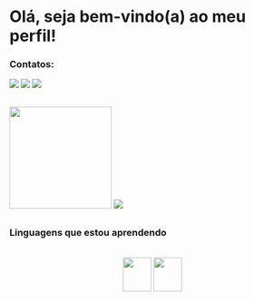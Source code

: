 # Olá, seja bem-vindo(a) ao meu perfil!

### Contatos:

<div>  
  <a href="https://www.linkedin.com/in/joao-v-araújo-962313219/" /><img src="https://img.shields.io/badge/-LinkedIn-%230077B5?style=for-the-badge&logo=linkedin&logoColor=white" target="_blank"></a>
  <a href="https://instagram.com/ara.jv" /><img src="https://img.shields.io/badge/-Instagram-%23E4405F?style=for-the-badge&logo=instagram&logoColor=white" target="_blank"></a>
  <a href="mailto:joaovtdeabreu@joojiv" /><img src="https://img.shields.io/badge/-Gmail-%23333?style=for-the-badge&logo=gmail&logoColor=red" target="_blank"></a>
</div>

##

<div>
  <img height="180" src="https://github-readme-stats.vercel.app/api?username=joojiv&theme=cobalt" />
  <img heigh="180" src="https://github-readme-stats.vercel.app/api/top-langs/?username=joojiv&theme=radical&layout=defaut" />
</div>

##
### Linguagens que estou aprendendo

<div style="displa: inline_block"><br>
<div align="center">
  <img align="center" height="60" width="50" src="https://cdn.jsdelivr.net/gh/devicons/devicon/icons/java/java-original-wordmark.svg" />
  <img align="center" height="60" width="50" src="https://cdn.jsdelivr.net/gh/devicons/devicon/icons/python/python-original-wordmark.svg" />
</div>
